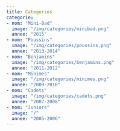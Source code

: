 ```yaml
---
title: Categories
categorie:
- nom: "Mini-Bad"
  image: "/img/categories/minibad.png"
  annee: "2015"
- nom: "Poussins"
  image: "/img/categories/poussins.png"
  annee: "2013-2014"
- nom: "Benjamins"
  image: "/img/categories/benjamins.png"
  annee: "2011-2012"
- nom: "Minimes"
  image: "/img/categories/minimes.png"
  annee: "2009-2010"
- nom: "Cadets"
  image: "/img/categories/cadets.png"
  annee: "2007-2008"
- nom: "Juniors"
  image: "/"
  annee: "2005-2006"
---
```

